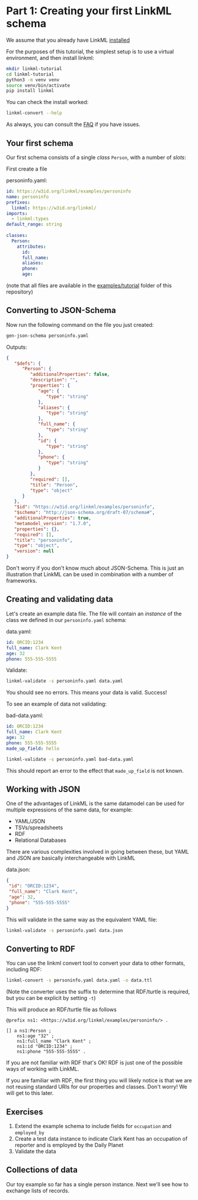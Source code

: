# Part 1: Creating your first LinkML schema

We assume that you already have LinkML [installed](install)

For the purposes of this tutorial, the simplest setup is to use a virtual environment, and then install linkml:


<!-- NO_EXECUTE -->
```bash
mkdir linkml-tutorial
cd linkml-tutorial
python3 -m venv venv
source venv/bin/activate
pip install linkml
```

You can check the install worked:

```bash
linkml-convert --help
```

As always, you can consult the [FAQ](../faq/index) if you have issues.

## Your first schema

Our first schema consists of a single *class* `Person`, with a number of *slots*:

First create a file

personinfo.yaml:

```yaml
id: https://w3id.org/linkml/examples/personinfo
name: personinfo
prefixes:
  linkml: https://w3id.org/linkml/
imports:
  - linkml:types
default_range: string
  
classes:
  Person:
    attributes:
      id:
      full_name:
      aliases:
      phone:
      age:
```

(note that all files are available in the [examples/tutorial](https://github.com/linkml/linkml/tree/main/examples/tutorial) folder of this repository)

## Converting to JSON-Schema

Now run the following command on the file you just created:

```bash
gen-json-schema personinfo.yaml 
```

Outputs:
```json
{
   "$defs": {
      "Person": {
         "additionalProperties": false,
         "description": "",
         "properties": {
            "age": {
               "type": "string"
            },
            "aliases": {
               "type": "string"
            },
            "full_name": {
               "type": "string"
            },
            "id": {
               "type": "string"
            },
            "phone": {
               "type": "string"
            }
         },
         "required": [],
         "title": "Person",
         "type": "object"
      }
   },
   "$id": "https://w3id.org/linkml/examples/personinfo",
   "$schema": "http://json-schema.org/draft-07/schema#",
   "additionalProperties": true,
   "metamodel_version": "1.7.0",
   "properties": {},
   "required": [],
   "title": "personinfo",
   "type": "object",
   "version": null
}
```

Don't worry if you don't know much about JSON-Schema. This is just an illustration that LinkML can be used in combination with a number of frameworks.

## Creating and validating data

Let's create an example data file. The file will contain an *instance* of the class we defined in our `personinfo.yaml` schema:

data.yaml:

```yaml
id: ORCID:1234
full_name: Clark Kent
age: 32
phone: 555-555-5555

```

Validate:

```bash
linkml-validate -s personinfo.yaml data.yaml 
```

You should see no errors. This means your data is valid. Success!

To see an example of data not validating:

bad-data.yaml:

```yaml
id: ORCID:1234
full_name: Clark Kent
age: 32
phone: 555-555-5555
made_up_field: hello
```

<!-- FAIL -->
```bash
linkml-validate -s personinfo.yaml bad-data.yaml
```

This should report an error to the effect that `made_up_field` is not known.

## Working with JSON

One of the advantages of LinkML is the same datamodel can be used for multiple expressions of the same data, for example:

 * YAML/JSON
 * TSVs/spreadsheets
 * RDF
 * Relational Databases

There are various complexities involved in going between these, but YAML and JSON are basically interchangeable with LinkML

data.json:

```json
{
 "id": "ORCID:1234",
 "full_name": "Clark Kent",
 "age": 32,
 "phone": "555-555-5555"
}
```

This will validate in the same way as the equivalent YAML file:

```bash
linkml-validate -s personinfo.yaml data.json
```


## Converting to RDF

You can use the linkml convert tool to convert your data to other formats, including RDF:

```bash
linkml-convert -s personinfo.yaml data.yaml -o data.ttl
```

(Note the converter uses the suffix to determine that RDF/turtle is required, but you can be explicit by setting `-t`)

This will produce an RDF/turtle file as follows

<!-- MATCHES data.ttl -->
```turtle
@prefix ns1: <https://w3id.org/linkml/examples/personinfo/> .

[] a ns1:Person ;
    ns1:age "32" ;
    ns1:full_name "Clark Kent" ;
    ns1:id "ORCID:1234" ;
    ns1:phone "555-555-5555" .
```    

If you are not familiar with RDF that's OK! RDF is just one of the possible ways of working with LinkML.

If you are familiar with RDF, the first thing you will likely notice
is that we are not reusing standard URIs for our properties and
classes. Don't worry! We will get to this later.

## Exercises

 1. Extend the example schema to include fields for `occupation` and `employed_by`
 2. Create a test data instance to indicate Clark Kent has an occupation of reporter and is employed by the Daily Planet
 3. Validate the data

## Collections of data

Our toy example so far has a single person instance. Next we'll see how to exchange lists of records.
